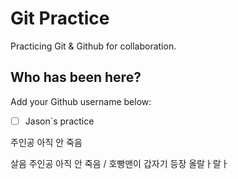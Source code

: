 # Git Practice

Practicing Git &amp; Github for collaboration.

## Who has been here?

Add your Github username below:

- [ ] Jason`s practice

주인공 아직 안 죽음

살음
주인공 아직 안 죽음 / 호빵맨이 갑자기 등장
올랄ㅏ랄ㅏ
